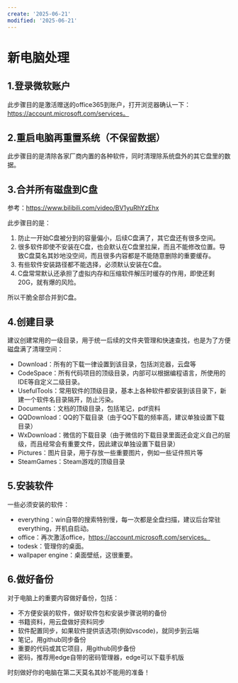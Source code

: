 ```yaml
---
create: '2025-06-21'
modified: '2025-06-21'
---
```


# 新电脑处理

## 1.登录微软账户

此步骤目的是激活赠送的office365到账户，打开浏览器确认一下：https://account.microsoft.com/services。

## 2.重启电脑再重置系统（不保留数据）

此步骤目的是清除各家厂商内置的各种软件，同时清理除系统盘外的其它盘里的数据。

## 3.合并所有磁盘到C盘

参考：https://www.bilibili.com/video/BV1yuRhYzEhx

此步骤目的是：

1. 防止一开始C盘被分到的容量偏小，后续C盘满了，其它盘还有很多空间。
2. 很多软件即使不安装在C盘，也会默认在C盘里拉屎，而且不能修改位置。导致C盘莫名其妙地没空间，而且很多内容都是不能随意删除的重要缓存。
3. 有些软件安装路径都不能选择，必须默认安装在C盘。
4. C盘常常默认还承担了虚拟内存和压缩软件解压时缓存的作用，即使还剩20G，就有爆的风险。

所以干脆全部合并到C盘。

## 4.创建目录

建议创建常用的一级目录，用于统一后续的文件夹管理和快速查找，也是为了方便磁盘满了清理空间：

* Download：所有的下载一律设置到该目录，包括浏览器，云盘等
* CodeSpace：所有代码项目的顶级目录，内部可以根据编程语言，所使用的IDE等自定义二级目录。
* UsefulTools：常用软件的顶级目录，基本上各种软件都安装到该目录下，新建一个软件名目录隔开，防止污染。
* Documents：文档的顶级目录，包括笔记，pdf资料
* QQDownload：QQ的下载目录（由于QQ下载的频率高，建议单独设置下载目录）
* WxDownload：微信的下载目录（由于微信的下载目录里面还会定义自己的层级，而且经常会有重要文件，因此建议单独设置下载目录）
* Pictures：图片目录，用于存放一些重要图片，例如一些证件照片等
* SteamGames：Steam游戏的顶级目录

## 5.安装软件

一些必须安装的软件：

* everything：win自带的搜索特别慢，每一次都是全盘扫描，建议后台常驻everything，开机自启动。
* office：再次激活office，https://account.microsoft.com/services。
* todesk：管理你的桌面。
* wallpaper engine：桌面壁纸，这很重要。

## 6.做好备份

对于电脑上的重要内容做好备份，包括：

* 不方便安装的软件，做好软件包和安装步骤说明的备份
* 书籍资料，用云盘做好资料同步
* 软件配置同步，如果软件提供该选项(例如vscode)，就同步到云端
* 笔记，用github同步备份
* 重要的代码或其它项目，用github同步备份
* 密码，推荐用edge自带的密码管理器，edge可以下载手机版

时刻做好你的电脑在第二天莫名其妙不能用的准备！